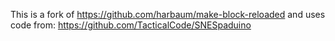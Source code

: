 This is a fork of https://github.com/harbaum/make-block-reloaded and uses code from: https://github.com/TacticalCode/SNESpaduino